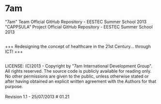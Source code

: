 7am
===

"7am" Team Official GitHub Repository - EESTEC Summer School 2013
<br>"CAPPSULA" Project Official GitHub Repository - EESTEC Summer School 2013</br>

<br>+++ Redesigning the concept of healthcare in the 21st Century... through ICT! +++<br>

<br>LICENSE: (C)2013 - Copyright by "7am International Development Group". All rights reserved. The source code is publicly available for reading only. No other permissions are given to the public, unless otherwise stated or after having obtained an explicit written agreement with the Authors for that purpose.</br>
<br>Revision 1.1 - 25/07/2013 # 01.21</br>
